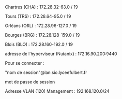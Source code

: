 
Chartres (CHA) : 172.28.32-63.0 / 19 <br>

Tours (TRS) : 172.28.64-95.0 / 19 <br>

Orléans (ORL) : 172.28.96-127.0 / 19 <br>

Bourges (BRG) : 172.28.128-159.0 / 19 <br>

Blois (BLO) : 172.28.160-192.0 / 19 <br>

adresse de l'hyperviseur (Nutanix) : 172.16.90.200:9440 <br>

Pour se connecter : <br>

"nom de session"@lan.sio.lyceefulbert.fr <br>

mot de passe de session <br>

Adresse VLAN (120) Management : 192.168.120.0/24